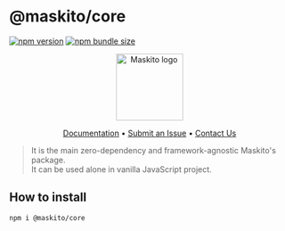 # @maskito/core

[![npm version](https://img.shields.io/npm/v/@maskito/core.svg)](https://npmjs.com/package/@maskito/core)
[![npm bundle size](https://img.shields.io/bundlephobia/minzip/@maskito/core)](https://bundlephobia.com/result?p=@maskito/core)

<p align="center">
    <img src="https://raw.githubusercontent.com/Tinkoff/maskito/main/projects/demo/src/assets/icons/maskito.svg" alt="Maskito logo" height="120px">
</p>

<p align="center">
    <a href="https://maskito.dev">Documentation</a> •
    <a href="https://github.com/Tinkoff/maskito/issues/new/choose">Submit an Issue</a> •
    <a href="https://t.me/taiga_ui/10600">Contact Us</a>
</p>

> It is the main zero-dependency and framework-agnostic Maskito's package.<br />It can be used alone in
> vanilla JavaScript project.

## How to install

```
npm i @maskito/core
```
